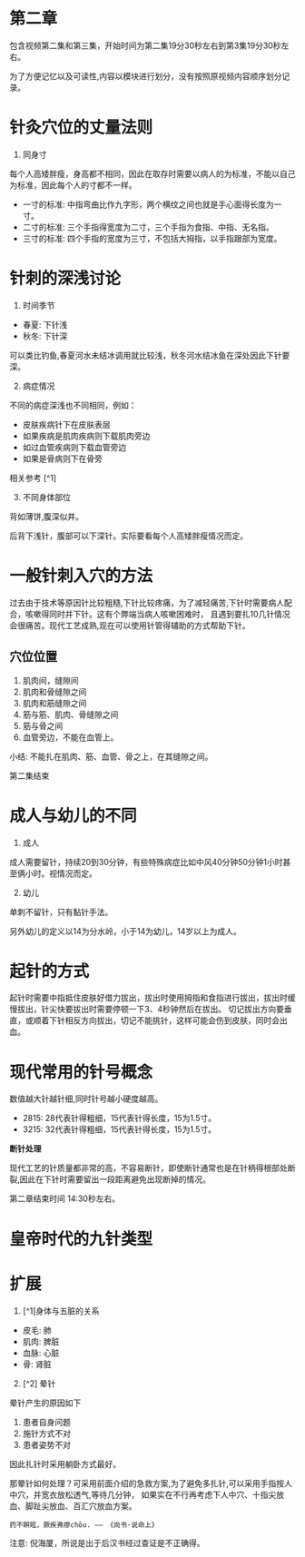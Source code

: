 # 第二章

包含视频第二集和第三集，开始时间为第二集19分30秒左右到第3集19分30秒左右。

为了方便记忆以及可读性,内容以模块进行划分，没有按照原视频内容顺序划分记录。

# 针灸穴位的丈量法则

1. 同身寸

每个人高矮胖瘦，身高都不相同，因此在取存时需要以病人的为标准，不能以自己为标准，因此每个人的寸都不一样。

- 一寸的标准: 中指弯曲比作九字形，两个横纹之间也就是手心面得长度为一寸。
- 二寸的标准: 三个手指得宽度为二寸，三个手指为食指、中指、无名指。
- 三寸的标准: 四个手指的宽度为三寸，不包括大拇指，以手指跟部为宽度。

# 针刺的深浅讨论

1. 时间季节

- 春夏: 下针浅
- 秋冬: 下针深

可以类比钓鱼,春夏河水未结冰调用就比较浅，秋冬河水结冰鱼在深处因此下针要深。

2. 病症情况

不同的病症深浅也不同相同，例如：

- 皮肤疾病针下在皮肤表层
- 如果疾病是肌肉疾病则下载肌肉旁边
- 如过血管疾病则下载血管旁边
- 如果是骨病则下在骨旁

相关参考 [^1]

3. 不同身体部位

背如薄饼,腹深似井。

后背下浅针，腹部可以下深针。实际要看每个人高矮胖瘦情况而定。

# 一般针刺入穴的方法

过去由于技术等原因针比较粗糙,下针比较疼痛，为了减轻痛苦,下针时需要病人配合，咳嗽得同时并下针。这有个弊端当病人咳嗽困难时，
且遇到要扎10几针情况会很痛苦。现代工艺成熟,现在可以使用针管得辅助的方式帮助下针。

## 穴位位置

1. 肌肉间，缝隙间
2. 肌肉和骨缝隙之间
3. 肌肉和筋缝隙之间
4. 筋与筋、肌肉、骨缝隙之间
5. 筋与骨之间
6. 血管旁边，不能在血管上。

小结: 不能扎在肌肉、筋、血管、骨之上，在其缝隙之间。

第二集结束

# 成人与幼儿的不同

1. 成人

成人需要留针，持续20到30分钟，有些特殊病症比如中风40分钟50分钟1小时甚至俩小时。视情况而定。

2. 幼儿

单刺不留针，只有黏针手法。

另外幼儿的定义以14为分水岭，小于14为幼儿，14岁以上为成人。

# 起针的方式

起针时需要中指抵住皮肤好借力拔出，拔出时使用拇指和食指进行拔出，拔出时缓慢拔出，针尖快要拔出时需要停顿一下3、4秒钟然后在拔出。
切记拔出方向要垂直，或顺着下针相反方向拔出，切记不能挑针，这样可能会伤到皮肤，同时会出血。

# 现代常用的针号概念

数值越大针越针细,同时针号越小硬度越高。

- 2815: 28代表针得粗细，15代表针得长度，15为1.5寸。
- 3215: 32代表针得粗细，15代表针得长度，15为1.5寸。

**断针处理**

现代工艺的针质量都非常的高，不容易断针，即使断针通常也是在针柄得根部处断裂,因此在下针时需要留出一段距离避免出现断掉的情况。

第二章结束时间 14:30秒左右。

# 皇帝时代的九针类型

# 扩展

1. [^1]身体与五脏的关系

- 皮毛: 肺
- 肌肉: 脾脏
- 血脉: 心脏
- 骨: 肾脏

2. [^2] 晕针

晕针产生的原因如下

1. 患者自身问题
2. 施针方式不对
3. 患者姿势不对

因此扎针时采用躺卧方式最好。

那晕针如何处理？可采用前面介绍的急救方案,为了避免多扎针,可以采用手指按人中穴，并宽衣放松透气,等待几分钟，
如果实在不行再考虑下人中穴、十指尖放血、脚趾尖放血、百汇穴放血方案。

`药不瞑眩，厥疾弗瘳chōu. —— 《尚书·说命上》`

注意: 倪海厦，所说是出于后汉书经过查证是不正确得。